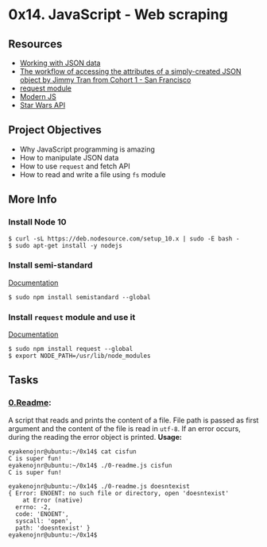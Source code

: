 # 0x14. JavaScript - Web scraping
## Resources
* [Working with JSON data](https://developer.mozilla.org/en-US/docs/Learn/JavaScript/Objects/JSON)
* [The workflow of accessing the attributes of a simply-created JSON object by Jimmy Tran from Cohort 1 - San Francisco](https://www.medium.com/@vietkieutie/the-workflow-of-accessing-the-attributes-of-a-simply-created-json-object-82a5b33e2319)
* [request module](https://github.com/request/request)
* [Modern JS](https://github.com/mbeaudru/modern-js-cheatsheet)
* [Star Wars API](https://swapi-api.hbtn.io/)
## Project Objectives
* Why JavaScript programming is amazing
* How to manipulate JSON data
* How to use `request` and fetch API
* How to read and write a file using `fs` module
## More Info
### Install Node 10
```
$ curl -sL https://deb.nodesource.com/setup_10.x | sudo -E bash -
$ sudo apt-get install -y nodejs
```
### Install semi-standard
[Documentation](https://github.com/standard/semistandard)
```
$ sudo npm install semistandard --global
```
### Install `request` module and use it
[Documentation](https://github.com/request/request)
```
$ sudo npm install request --global
$ export NODE_PATH=/usr/lib/node_modules
```
## Tasks
### [0.Readme]():
A script that reads and prints the content of a file.
File path is passed as first argument and the content of the file is 
read in `utf-8`. If an error occurs, during the reading the error 
object is printed.
**Usage:**
```
eyakenojnr@ubuntu:~/0x14$ cat cisfun
C is super fun!
eyakenojnr@ubuntu:~/0x14$ ./0-readme.js cisfun
C is super fun!

eyakenojnr@ubuntu:~/0x14$ ./0-readme.js doesntexist
{ Error: ENOENT: no such file or directory, open 'doesntexist'
    at Error (native)
  errno: -2,
  code: 'ENOENT',
  syscall: 'open',
  path: 'doesntexist' }
eyakenojnr@ubuntu:~/0x14$ 
```
